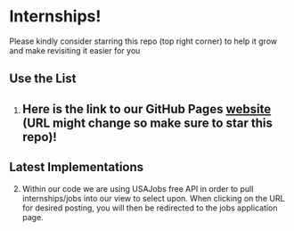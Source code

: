 # Internships!

Please kindly consider starring this repo (top right corner) to help it grow and make revisiting it easier for you

## Use the List

1. ## Here is the link to our GitHub Pages [website](https://zkuehn01.github.io/internship-master/) (URL might change so make sure to star this repo)!

## Latest Implementations

2. Within our code we are using USAJobs free API in order to pull internships/jobs into our view to select upon. When clicking on the URL for desired posting, you will then be redirected to the jobs application page.
